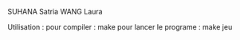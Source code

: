 SUHANA Satria
WANG Laura

Utilisation :
    pour compiler : make
    pour lancer le programe : make jeu